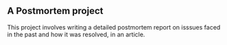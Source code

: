 ## A Postmortem project
This project involves writing a detailed postmortem report on isssues faced in the past and how it was resolved, in an article.